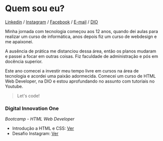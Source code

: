# Quem sou eu?

[Linkedin](https://www.linkedin.com/in/andrea-dcsousa/) / [Instagram](https://www.instagram.com/pinklovesxtina/) / [Facebook](https://www.facebook.com/pinkLOVESxtina) / [E-mail](mailto:andrea.dcsousa@gmail.com) / [DIO](https://web.digitalinnovation.one/users/andrea_dcsousa?tab=achievements)

Minha jornada com tecnologia começou aos 12 anos, quando dei aulas para realizar um curso de informática, anos depois fiz um curso de webdesign e me apaixonei.  

A ausência de prática me distanciou dessa área, então os planos mudaram e passei a focar em outras coisas. Fiz faculdade de administração e pós em docência superior.  

Este ano comecei a investir meu tempo livre em cursos na área de tecnologia e acordei uma paixão adormecida. Comecei um curso de HTML Web Developer, na DIO e estou aprofundando no assunto com tutoriais no Youtube.  

> Let's code!

### Digital Innovation One

*Bootcamp - HTML Web Developer*  

- Introdução a HTML e CSS: [Ver](https://andreadcsousa.github.io/introducao_html_css/)
- Desafio Instagram: [Ver](https://andreadcsousa.github.io/desafio_instagram/)
